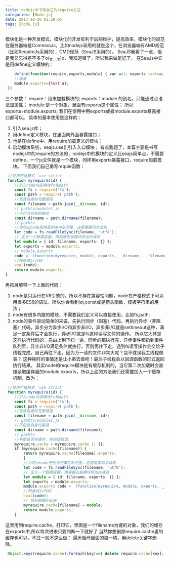 ```yaml
---
title: nodejs中书写自己的require方法
categories: [Node.js]
date: 2017-10-26 01:58:05
tags: [node.js]
---
```


模块化是一种开发模式，模块化的开发有利于后期维护，提高效率，模块化的规范在服务器端是CommonJs，比如nodejs采用的就是这个，在浏览器端有AMD规范（比如RequireJs采用的），CMD规范（SeaJS采用的）。 
SeaJS我看了一点，但是我又忘得差不多了o(╥﹏╥)o，我知道错了，所以我来做笔记了。 
在SeaJs中它是用define定义模块的： 
```js
    define(function(require,exports,module) { var a=1; exports.text=a; 
    //或者
    module.exports={text:a}; 
 }) 
 ```
  三个参数： 
  require：用来加载模块的; exports：module 的别名，只能通过点语法加属性； 
  module:是一个对象，里面有exports这个属性； 
  所以exports=module.exports;
  我们在使用中用exports或者module.exports暴露接口都可以。 具体的基本使用是这样的： 
1. 引入sea.js库； 
2. 用define定义模块，在里面向外面暴露接口； 
3. 也是在define中，用require加载定义的模块； 
4. 启动模块系统，seajs.use(),引入入口模块； 有点跑题了，本篇主要是书写nodejs中的require的方法的，nodejs中的模块的定义比seajs简单点，不需要define，一个js文件就是一个模块，同样用exports暴露接口，require加载模块。 下面我们自己重写requie函数： 
```ts
 //使用严格模式 'use strict' 
 function myrequire(id) { 
    //引入node内部模块fs和path 
    const fs = require('fs'); 
    const path = require('path'); 
    //包含自身的完整路径 
    const filename = path.join(__dirname, id); 
    // pathto/module1.js 
    //不包含自身的路径 
    const dirname = path.dirname(filename); 
    // pathto 
    //为防止node把他丢到事件队列里，这里需要同步读取 
    let code = fs.readFileSync(filename, 'utf8'); 
    // 定义一个数据容器，用容器去装模块导出的成员 
    let module = { id: filename, exports: {} }; 
    let exports = module.exports; 
    // module.exports 
    code =` (function(myrequire, module, exports, __dirname, __filename) { ${code} })(myrequire, module, exports, dirname, filename);`; 
    //转换成js代码 
    eval(code); 
    return module.exports; 
} 
 ```
  再拓展解释一下上面的代码： 
1. node是只运行在V8引擎的，所以不存在兼容性问题，node在严格模式下可以用很多ES6的语法，所以你会看到let,const或是箭头函数，模板字符串的用法； 
2. node有很多内置的模块，不需要我们定义可以直接使用，比如fs,path; 
3. node的事件驱动简单的来说，先执行同步（阻塞）代码，再执行异步（非阻塞）代码。异步分为异步I/O和异步非I/O，异步非I/O就是settimeout这种，满足一定条件后才会执行，异步I/O就是fs这种读写文件的操作。
 所以它大体是这样执行代码的：先由上到下扫一遍，同步的都执行完，异步事件都扔到事件队列里，异步非I/O满足条件就执行，否则再往下走，遇到fs读写操作会交给子线程完成，自己再往下走，因为万一读的文件非常大呢？岂不耽误我主线程做事？
这种耗时的事情还是让小弟去做吧！最后子线程会以回调函数的形式返回执行结果。 其实node的require模块是有缓存机制的，当它第二次加载时会直接读取缓存里的module.exports，所以上面的方法我们还需要加入一个缓存机制，改为： 
```ts
 //使用严格模式 'use strict' 
 function myrequire(id) { 
    //引入node内部模块fs和path 
    const fs = require('fs'); 
    const path = require('path'); 
    //包含自身的完整路径 
    const filename = path.join(__dirname, id); 
    // pathto/module1.js 
    //不包含自身的路径 
    const dirname = path.dirname(filename); 
    // pathto 
    //判断是否有缓存，有的话赋值。 
    myrequire.cache = myrequire.cache || {}; 
    if (myrequire.cache[filename]) { 
        return myrequire.cache[filename].exports; 
        } 
        //为防止node把他丢到事件队列里，这里需要同步读取 
        let code = fs.readFileSync(filename, 'utf8'); 
        // 定义一个数据容器，用容器去装模块导出的成员 
        let module = { id: filename, exports: {} }; 
        let exports = module.exports; 
        module.exports code =` (function(myrequire, module, exports, __dirname, __filename) { ${code} })(myrequire, module, exports, dirname, filename);`; 
        //转换成js代码
        eval(code); 
        // 将结果缓存起来 
        myrequire.cache[filename] = module; 
        return module.exports;
    } 
 ```
  这里用到require.cache，打印它，里面是一个filename为键的对象，我们的缓存在exports中,所以每次进来只要判断一下就好了 当然你想删除require.cache里的缓存也可以，不过一般不这么做： 遍历循环里面的每一项，用delete关键字删除。 
```js
 Object.keys(require.cache).forEach(key)=>{ delete require.cache[key]; } 
 ```
